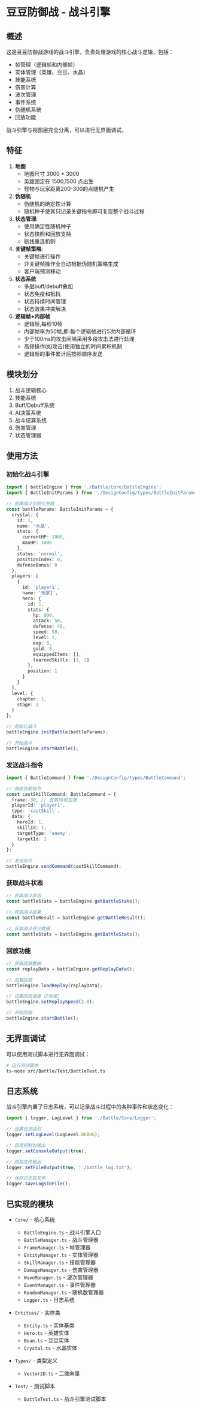 # 豆豆防御战 - 战斗引擎

## 概述

这是豆豆防御战游戏的战斗引擎，负责处理游戏的核心战斗逻辑，包括：

- 帧管理（逻辑帧和内部帧）
- 实体管理（英雄、豆豆、水晶）
- 技能系统
- 伤害计算
- 波次管理
- 事件系统
- 伪随机系统
- 回放功能

战斗引擎与视图层完全分离，可以进行无界面调试。

## 特征
1. **地图**
    - 地图尺寸 3000 * 3000
    - 英雄固定在 1500,1500 点出生
    - 怪物与玩家距离200-300的点随机产生
2. **伪随机**
    - 伪随机的确定性计算
    - 随机种子使其只记录关键指令即可复现整个战斗过程
3. **状态管理**:
    - 使用确定性随机种子
    - 状态快照和回放支持
    - 断线重连机制
4. **关键帧策略**:
    - 关键帧进行操作
    - 非关键帧操作全自动根据伪随机策略生成
    - 客户端预测移动
5. **状态系统**
   - 多层buff/debuff叠加
   - 状态免疫和抵抗
   - 状态持续时间管理
   - 状态效果冲突解决
6. **逻辑帧+内部帧**
    - 逻辑帧,每秒10帧
    - 内部帧率为50帧,即:每个逻辑帧进行5次内部循环
    - 少于100ms的攻击间隔采用多段攻击法进行处理
    - 高频操作(如攻击)使用独立的时间累积机制
    - 逻辑帧的事件累计后按照顺序发送

## 模块划分

1. 战斗逻辑核心
2. 技能系统
3. Buff/Debuff系统
4. AI决策系统
5. 战斗结算系统
6. 伤害管理
7. 状态管理器

## 使用方法

### 初始化战斗引擎

```typescript
import { battleEngine } from './Battle/Core/BattleEngine';
import { BattleInitParams } from './DesignConfig/types/BattleInitParams';

// 创建战斗初始化参数
const battleParams: BattleInitParams = {
  crystal: {
    id: 1,
    name: '水晶',
    stats: {
      currentHP: 1000,
      maxHP: 1000
    },
    status: 'normal',
    positionIndex: 0,
    defenseBonus: 0
  },
  players: [
    {
      id: 'player1',
      name: '玩家1',
      hero: {
        id: 1,
        stats: {
          hp: 800,
          attack: 50,
          defense: 40,
          speed: 50,
          level: 1,
          exp: 0,
          gold: 0,
          equippedItems: [],
          learnedSkills: [1, 2]
        },
        position: 1
      }
    }
  ],
  level: {
    chapter: 1,
    stage: 1
  }
};

// 初始化战斗
battleEngine.initBattle(battleParams);

// 开始战斗
battleEngine.startBattle();
```

### 发送战斗指令

```typescript
import { BattleCommand } from './DesignConfig/types/BattleCommand';

// 施放技能指令
const castSkillCommand: BattleCommand = {
  frame: 30, // 在第30帧生效
  playerId: 'player1',
  type: 'castSkill',
  data: {
    heroId: 1,
    skillId: 1,
    targetType: 'enemy',
    targetId: 1
  }
};

// 发送指令
battleEngine.sendCommand(castSkillCommand);
```

### 获取战斗状态

```typescript
// 获取战斗状态
const battleState = battleEngine.getBattleState();

// 获取战斗结果
const battleResult = battleEngine.getBattleResult();

// 获取战斗统计数据
const battleStats = battleEngine.getBattleStats();
```

### 回放功能

```typescript
// 获取回放数据
const replayData = battleEngine.getReplayData();

// 加载回放
battleEngine.loadReplay(replayData);

// 设置回放速度（2倍速）
battleEngine.setReplaySpeed(2.0);

// 开始回放
battleEngine.startBattle();
```

## 无界面调试

可以使用测试脚本进行无界面调试：

```bash
# 运行测试脚本
ts-node src/Battle/Test/BattleTest.ts
```

## 日志系统

战斗引擎内置了日志系统，可以记录战斗过程中的各种事件和状态变化：

```typescript
import { logger, LogLevel } from './Battle/Core/Logger';

// 设置日志级别
logger.setLogLevel(LogLevel.DEBUG);

// 启用控制台输出
logger.setConsoleOutput(true);

// 启用文件输出
logger.setFileOutput(true, './battle_log.txt');

// 保存日志到文件
logger.saveLogsToFile();
```

## 已实现的模块

- `Core/` - 核心系统
  - `BattleEngine.ts` - 战斗引擎入口
  - `BattleManager.ts` - 战斗管理器
  - `FrameManager.ts` - 帧管理器
  - `EntityManager.ts` - 实体管理器
  - `SkillManager.ts` - 技能管理器
  - `DamageManager.ts` - 伤害管理器
  - `WaveManager.ts` - 波次管理器
  - `EventManager.ts` - 事件管理器
  - `RandomManager.ts` - 随机数管理器
  - `Logger.ts` - 日志系统

- `Entities/` - 实体类
  - `Entity.ts` - 实体基类
  - `Hero.ts` - 英雄实体
  - `Bean.ts` - 豆豆实体
  - `Crystal.ts` - 水晶实体

- `Types/` - 类型定义
  - `Vector2D.ts` - 二维向量

- `Test/` - 测试脚本
  - `BattleTest.ts` - 战斗引擎测试脚本

